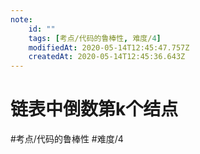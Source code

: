 ```yaml
---
note:
    id: ""
    tags: [考点/代码的鲁棒性, 难度/4]
    modifiedAt: 2020-05-14T12:45:47.757Z
    createdAt: 2020-05-14T12:45:36.643Z
---
```

# 链表中倒数第k个结点
#考点/代码的鲁棒性 #难度/4 